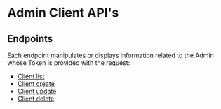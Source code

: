 # Admin Client API's

## Endpoints

Each endpoint manipulates or displays information related to the Admin whose
Token is provided with the request:

* [Client list](get.md)
* [Client create](post.md)
* [Client update](update.md)
* [Client delete](delete.md)
